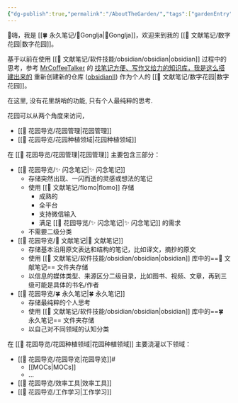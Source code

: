 ```yaml
---
{"dg-publish":true,"permalink":"/AboutTheGarden/","tags":["gardenEntry"],"created":"2023/03/04 00:00:50","updated":"2023/03/07 13:10:32"}
---
```



👋嗨，我是 [[🍀 永久笔记/👨Gonglja\|👨Gonglja]]，欢迎来到我的 [[🌿 文献笔记/数字花园\|数字花园]]。

基于以前在使用 [[🌿 文献笔记/软件技能/obsidian/obsidian\|obsidian]] 过程中的思考，参考 [MrCoffeeTalker](https://sspai.com/u/g52evo9a/updates) 的 [找笔记方便、写作又给力的知识库，我是这么搭建出来的](https://sspai.com/post/77144) 重新创建新的仓库 ([obsidianII](github.com/gonglja/obsidianII/)) 作为个人的 [[🌿 文献笔记/数字花园\|数字花园]]。

在这里, 没有花里胡哨的功能,  只有个人最纯粹的思考.

花园可以从两个角度来访问，

- [[🌱 花园导览/花园管理\|花园管理]]
- [[🌱 花园导览/花园种植领域\|花园种植领域]]

在 [[🌱 花园导览/花园管理\|花园管理]] 主要包含三部分：

- [[🌱 花园导览/✨ 闪念笔记\|✨ 闪念笔记]]
	- 存储突然出现、一闪而逝的灵感或想法的笔记
	- 使用 [[🌿 文献笔记/flomo\|flomo]] 存储
		- 成熟的
		- 全平台
		- 支持微信输入
		- 满足 [[🌱 花园导览/✨ 闪念笔记\|✨ 闪念笔记]] 的需求
	- 不需要二级分类
- [[🌱 花园导览/🌿 文献笔记\|🌿 文献笔记]]
	- 存储基本沿用原文表达和结构的笔记，比如译文，摘抄的原文
	- 使用 [[🌿 文献笔记/软件技能/obsidian/obsidian\|obsidian]] 库中的==🌿 文献笔记== 文件夹存储
	- 以信息的媒体类型、来源区分二级目录，比如图书、视频、文章，再到三级可能是具体的书名/作者
- [[🌱 花园导览/🍀 永久笔记\|🍀 永久笔记]]
	- 存储最纯粹的个人思考
	- 使用 [[🌿 文献笔记/软件技能/obsidian/obsidian\|obsidian]] 库中的==🍀 永久笔记== 文件夹存储
	- 以自己对不同领域的认知分类

在 [[🌱 花园导览/花园种植领域\|花园种植领域]] 主要浇灌以下领域：

- [[🌱 花园导览/花园导览\|花园导览]]#
	- [[MOCs\|MOCs]]
	- ...
- [[🌱 花园导览/效率工具\|效率工具]]
- [[🌱 花园导览/工作学习\|工作学习]]

